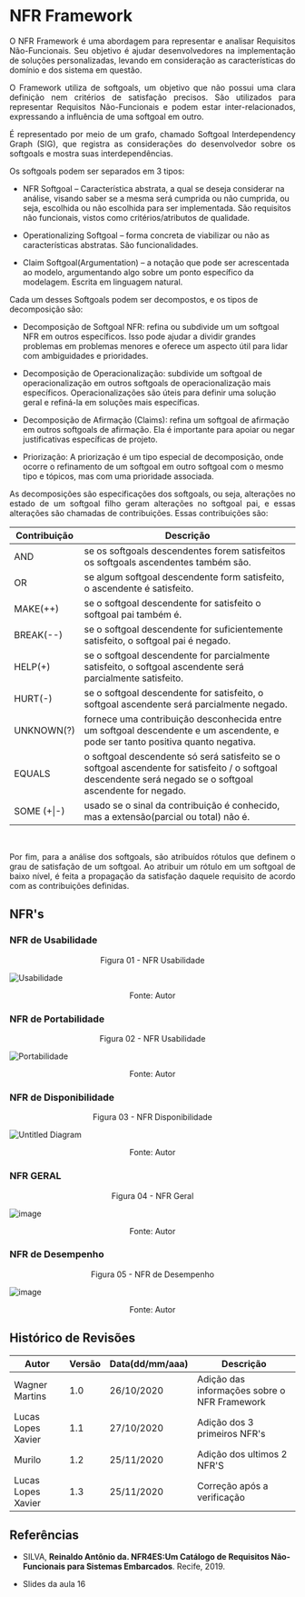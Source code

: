 # NFR Framework

<p align="justify">
O NFR Framework é uma abordagem para representar e analisar Requisitos Não-Funcionais. Seu objetivo é ajudar desenvolvedores na implementação de soluções personalizadas, levando em consideração as características do domínio e dos sistema em questão.
</p>

<p align="justify">
O Framework utiliza de softgoals, um objetivo que não possui uma clara definição nem critérios de satisfação precisos. São utilizados para representar Requisitos Não-Funcionais e podem estar inter-relacionados, expressando a influência de uma softgoal em outro.
</p>

<p align="justify">
É representado por meio de um grafo, chamado Softgoal Interdependency Graph (SIG), que registra as considerações do desenvolvedor sobre os softgoals e mostra suas interdependências.
</p>

Os softgoals podem ser separados em 3 tipos:

* NFR Softgoal – Característica abstrata, a qual se deseja considerar na análise, visando saber se a mesma será cumprida ou não cumprida, ou seja, escolhida ou não escolhida para ser implementada. São requisitos não funcionais, vistos como critérios/atributos de qualidade.

* Operationalizing Softgoal – forma concreta de viabilizar ou não as características abstratas. São funcionalidades.

* Claim Softgoal(Argumentation) – a notação que pode ser acrescentada ao modelo, argumentando algo sobre um ponto específico da modelagem. Escrita em linguagem natural.

Cada um desses Softgoals podem ser decompostos, e os tipos de decomposição são:

* Decomposição de Softgoal NFR: refina ou subdivide um um softgoal NFR em outros específicos. Isso pode ajudar a dividir grandes problemas em problemas menores e oferece um aspecto útil para lidar com ambiguidades e prioridades.

* Decomposição de Operacionalização: subdivide um softgoal de operacionalização em outros softgoals de operacionalização mais específicos. Operacionalizações são úteis para definir uma solução geral e refiná-la em soluções mais específicas.

* Decomposição de Afirmação (Claims): refina um softgoal de afirmação em outros softgoals de afirmação. Ela é importante para apoiar ou negar justificativas específicas de projeto.

* Priorização: A priorização é um tipo especial de decomposição, onde ocorre o refinamento de um softgoal em outro softgoal com o mesmo tipo e tópicos, mas com uma prioridade associada.

<p align="justify">
As decomposições são especificações dos softgoals, ou seja, alterações no estado de um softgoal filho geram alterações no softgoal pai, e essas alterações são chamadas de contribuições. Essas contribuições são:
</p>

Contribuição | Descrição
-|-
AND | se os softgoals descendentes forem satisfeitos os softgoals ascendentes também são.
OR | se algum softgoal descendente form satisfeito, o ascendente é satisfeito.
MAKE(++) | se o softgoal descendente for satisfeito o softgoal pai também é.
BREAK(--) | se o softgoal descendente for suficientemente satisfeito, o softgoal pai é negado.
HELP(+) | se o softgoal descendente for parcialmente satisfeito, o softgoal ascendente será parcialmente satisfeito.
HURT(-) | se o softgoal descendente for satisfeito, o softgoal ascendente será parcialmente negado.
UNKNOWN(?) | fornece uma contribuição desconhecida entre um softgoal descendente e um ascendente, e pode ser tanto positiva quanto negativa.
EQUALS | o softgoal descendente só será satisfeito se o softgoal ascendente for satisfeito / o softgoal descendente será negado se o softgoal ascendente for negado.
SOME (+\|-) | usado se o sinal da contribuição é conhecido, mas a extensão(parcial ou total) não é. 

<br>
<p align="justify">
Por fim, para a análise dos softgoals, são atribuídos rótulos que definem o grau de satisfação de um softgoal. Ao atribuir um rótulo em um softgoal de baixo nível, é feita a propagação da satisfação daquele requisito de acordo com as contribuições definidas.
</p>


## NFR's

### NFR de Usabilidade

<p align='center'>Figura 01 - NFR Usabilidade</p>

![Usabilidade](https://user-images.githubusercontent.com/38164895/97350801-aabece80-186f-11eb-9d8b-8188c2960635.png)

<p align='center'>Fonte: Autor</p>

### NFR de Portabilidade

<p align='center'>Figura 02 - NFR Usabilidade</p>

![Portabilidade](https://user-images.githubusercontent.com/38164895/97351460-8c0d0780-1870-11eb-842b-dedc4df1ec95.png)

<p align='center'>Fonte: Autor</p>

### NFR de Disponibilidade

<p align='center'>Figura 03 - NFR Disponibilidade</p>

![Untitled Diagram ](https://user-images.githubusercontent.com/38164895/100267606-77d12e80-2f32-11eb-9b32-97b696e162cc.png)

<p align='center'>Fonte: Autor</p>


### NFR GERAL

<p align='center'>Figura 04 - NFR Geral</p>

![image](https://user-images.githubusercontent.com/38164895/100265902-b0bbd400-2f2f-11eb-9dfb-15703cf231e7.png)

<p align='center'>Fonte: Autor</p>

### NFR de Desempenho

<p align='center'>Figura 05 - NFR de Desempenho </p>

![image](https://user-images.githubusercontent.com/38164895/100265957-c8935800-2f2f-11eb-8470-1c62d48c7083.png)

<p align='center'>Fonte: Autor</p>

## Histórico de Revisões 

Autor | Versão | Data(dd/mm/aaa) | Descrição
-|-|-|-
Wagner Martins | 1.0 | 26/10/2020 | Adição das informações sobre o NFR Framework
Lucas Lopes Xavier | 1.1 | 27/10/2020 | Adição dos 3 primeiros NFR's 
Murilo | 1.2 | 25/11/2020 | Adição dos ultimos 2 NFR'S |
Lucas Lopes Xavier | 1.3 | 25/11/2020 | Correção após a verificação | 

## Referências

* SILVA, **Reinaldo Antônio da. NFR4ES:Um Catálogo de Requisitos Não-Funcionais para Sistemas Embarcados**. Recife,  2019.

* Slides da aula 16